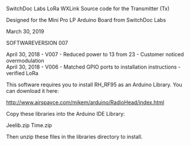 SwitchDoc Labs LoRa WXLink Source code for the Transmitter (Tx)

Designed for the Mini Pro LP Arduino Board from SwitchDoc Labs

March 30, 2019

SOFTWAREVERSION 007 

April 30, 2018 - V007 - Reduced power to 13 from 23 - Customer noticed overmodulation<BR>
April 30, 2018 - V006 - Matched GPIO ports to installation instructions - verified LoRa<BR>

This software requires you to install RH_RF95 as an Arduino Library.  You can download it here:

http://www.airspayce.com/mikem/arduino/RadioHead/index.html

Copy these libraries into the Arduino IDE Library:

Jeelib.zip
Time.zip

Then unzip these files in the libraries directory to install.

